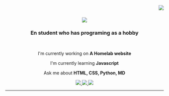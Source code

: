 <img align="right" src="https://visitor-badge.laobi.icu/badge?page_id=Lispilo.Lispilo">

<h1 align="center">
    <a href="https://git.io/typing-svg">
        <img src="https://readme-typing-svg.herokuapp.com/?font=Fira+Code&size=35&center=true&width=600&height=70&duration=4000&lines=Hi!;+I'm+Milo+Olsson+Alm!">
    </a>
</h1>

<h3 align="center">En student who has programing as a hobby</h3>

<br/>

<div align="center">

I'm currently working on **A Homelab website**

I'm currently learning **Javascript**

Ask me about **HTML, CSS, Python, MD**

</div>

<div align="center">
    <a href="mailto:olssonalmmilo@gmail.com" target="_blank">
        <img src="https://img.shields.io/badge/Gmail-333333?style=for-the-badge&logo=gmail&logoColor=red" target"_blank" />
    </a>
    <a href="https://www.linkedin.com/in/milo-olsson-alm/" target="_blank">
        <img src="https://img.shields.io/badge/LinkedIn-0077B5?style=for-the-badge&logo=linkedin&logoColor=white" target="_blank" />
    </a>
    <a href="https://github.com/Lispilo" target="_blank">
        <img src="https://img.shields.io/badge/Portfolio-FF5722?style=for-the-badge&logo=sqlite&logoColor=white" target="_blank"> 
    </a>
</div>

<hr/>
